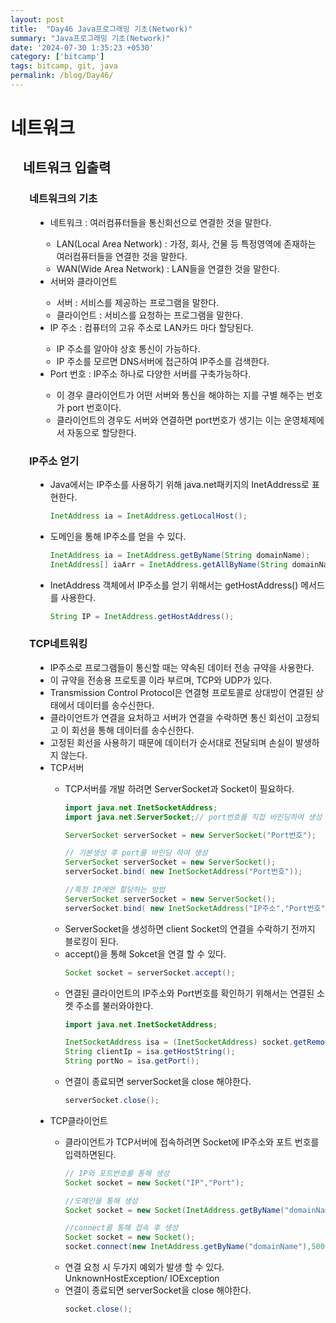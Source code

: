 ```yaml
---
layout: post
title:  "Day46 Java프로그래밍 기초(Network)"
summary: "Java프로그래밍 기초(Network)"
date: '2024-07-30 1:35:23 +0530'
category: ['bitcamp']
tags: bitcamp, git, java
permalink: /blog/Day46/
---
```


# 네트워크
<div style="margin-left: 20px;">
<h2> 네트워크 입출력</h2>

<div style="margin-left: 10px;">
<h3> 네트워크의 기초</h3>
<div style="margin-left: 10px;">
<ul>
<li> 네트워크 : 여러컴퓨터들을 통신회선으로 연결한 것을 말한다.</li>
<ul style="padding-left: 10px">
<li> LAN(Local Area Network) : 가정, 회사, 건물 등 특정영역에 존재하는 여러컴퓨터들을 연결한 것을 말한다.</li>
<li> WAN(Wide Area Network) : LAN들을 연결한 것을 말한다.</li>
</ul>
<li> 서버와 클라이언트 </li>
<ul style="padding-left: 10px">
<li> 서버 : 서비스를 제공하는 프로그램을 말한다.</li>
<li> 클라이언트 : 서비스를 요청하는 프로그램을 말한다.</li>
</ul>
<li> IP 주소 : 컴퓨터의 고유 주소로 LAN카드 마다 할당된다.</li>
<ul style="padding-left: 10px">
<li> IP 주소를 알아야 상호 통신이 가능하다.</li>
<li> IP 주소를 모르면 DNS서버에 접근하여 IP주소를 검색한다.</li>
</ul>
<li>Port 번호 : IP주소 하나로 다양한 서버를 구축가능하다.</li>
<ul style="padding-left: 10px">
<li> 이 경우 클라이언트가 어떤 서버와 통신을 해야하는 지를 구별 해주는 번호가 port 번호이다.</li>
<li> 클라이언트의 경우도 서버와 연결하면 port번호가 생기는 이는 운영체제에서 자동으로 할당한다.</li>
</ul>
</ul>
</div>

<h3> IP주소 얻기</h3>
<div style="margin-left: 10px;">
<ul>
<li> Java에서는 IP주소를 사용하기 위해 java.net패키지의 InetAddress로 표현한다.</li>

```java
InetAddress ia = InetAddress.getLocalHost();
```
<li> 도메인을 통해 IP주소를 얻을 수 있다. </li>

```java
InetAddress ia = InetAddress.getByName(String domainName);
InetAddress[] iaArr = InetAddress.getAllByName(String domainName);
```

<li> InetAddress 객체에서 IP주소를 얻기 위해서는 getHostAddress() 메서드를 사용한다. </li>

```java
String IP = InetAddress.getHostAddress();
```
</ul>
</div>

<h3> TCP네트워킹</h3>
<div style="margin-left: 10px;">
<ul>
<li> IP주소로 프로그램들이 통신할 때는 약속된 데이터 전송 규약을 사용한다.</li>
<li> 이 규약을 전송용 프로토콜 이라 부르며, TCP와 UDP가 있다.</li>
<li> Transmission Control Protocol은 연결형 프로토콜로 상대방이 연결된 상태에서 데이터를 송수신한다.</li>
<li> 클라이언트가 연결을 요처하고 서버가 연결을 수락하면 통신 회선이 고정되고 이 회선을 통해 데이터를 송수신한다.</li>
<li> 고정된 회선을 사용하기 때문에 데이터가 순서대로 전달되며 손실이 발생하지 않는다.</li>
<li> TCP서버</li>
<ul>
<li> TCP서버를 개발 하려면 ServerSocket과 Socket이 필요하다. </li>

```java
import java.net.InetSocketAddress;
import java.net.ServerSocket;// port번호를 직접 바인딩하여 생성

ServerSocket serverSocket = new ServerSocket("Port번호");

// 기본생성 후 port를 바인딩 하여 생성
ServerSocket serverSocket = new ServerSocket();
serverSocket.bind( new InetSocketAddress("Port번호"));

//특정 IP에만 할당하는 방법
ServerSocket serverSocket = new ServerSocket();
serverSocket.bind( new InetSocketAddress("IP주소","Port번호"));
```
<li> ServerSocket을 생성하면 client Socket의 연결을 수락하기 전까지 블로킹이 된다.</li>
<li> accept()을 통해 Sokcet을 연결 할 수 있다.</li>

```java 
Socket socket = serverSocket.accept();
```
<li> 연결된 클라이언트의 IP주소와 Port번호를 확인하기 위해서는 연결된 소켓 주소를 불러와야한다.</li>

```java 
import java.net.InetSocketAddress;

InetSocketAddress isa = (InetSocketAddress) socket.getRemotSocketAddress();
String clientIp = isa.getHostString();
String portNo = isa.getPort();
```
<li> 연결이 종료되면 serverSocket을 close 해야한다.</li>

```java
serverSocket.close();
```
</ul>
<li> TCP클라이언트</li>
<ul>
<li> 클라이언트가 TCP서버에 접속하려면 Socket에 IP주소와 포트 번호를 입력하면된다. </li>

```java
// IP와 포트번호를 통해 생성
Socket socket = new Socket("IP","Port");

//도메인을 통해 생성
Socket socket = new Socket(InetAddress.getByName("domainName"),50001);

//connect를 통해 접속 후 생성
Socket socket = new Socket();
socket.connect(new InetAddress.getByName("domainName"),50001);

```
<li> 연결 요청 시 두가지 예외가 발생 할 수 있다. UnknownHostException/ IOException</li>

<li> 연결이 종료되면 serverSocket을 close 해야한다.</li>

```java
socket.close(); 
```
</ul>
</ul>
</div>

</div>
</div>
